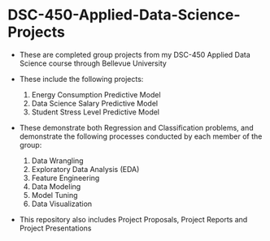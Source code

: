 # DSC-450-Applied-Data-Science-Projects

- These are completed group projects from my DSC-450 Applied Data Science course through Bellevue University
- These include the following projects:
    1) Energy Consumption Predictive Model
    2) Data Science Salary Predictive Model
    3) Student Stress Level Predictive Model
 
- These demonstrate both Regression and Classification problems, and demonstrate the following processes conducted by each member of the group:

    1) Data Wrangling
    2) Exploratory Data Analysis (EDA)
    3) Feature Engineering
    4) Data Modeling
    5) Model Tuning
    6) Data Visualization

- This repository also includes Project Proposals, Project Reports and Project Presentations
